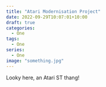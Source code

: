 ```yaml
---
title: "Atari Modernisation Project"
date: 2022-09-29T10:07:01+10:00
draft: true
categories:
  - One
tags:
  - One
series:
  - One
image: "something.jpg"
---
```

Looky here, an Atari ST thang!

<!--more-->
